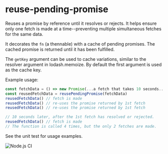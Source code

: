 # reuse-pending-promise

Reuses a promise by reference until it resolves or rejects.
It helps ensure only one fetch is made at a time--preventing
multiple simultaneous fetches for the same data.

It decorates the `fn` (a thennable) with a cache of pending promises.
The cached promise is returned until it has been fulfilled.

The `getKey` argument can be used to cache variations, similar to the resolver
argument in lodash.memoize. By default the first argument is used as the cache key.

Example usage:
```javascript
const fetchData = () => new Promise(...a fetch that takes 10 seconds...);
const reusedFetchData = reusePendingPromise(fetchData)
reusedFetchData() // fetch is made
reusedFetchData() // re-uses the promise returned by 1st fetch
reusedFetchData() // re-uses the promise returned by 1st fetch

// 10 seconds later, after the 1st fetch has resolved or rejected.
reusedFetchData() // fetch is made
// The function is called 4 times, but the only 2 fetches are made.
```
See the unit test for usage examples.

![Node.js CI](https://github.com/twalker/reuse-pending-promise/workflows/Node.js%20CI/badge.svg)
